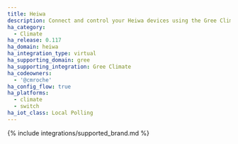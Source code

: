 ```yaml
---
title: Heiwa
description: Connect and control your Heiwa devices using the Gree Climate integration
ha_category:
  - Climate
ha_release: 0.117
ha_domain: heiwa
ha_integration_type: virtual
ha_supporting_domain: gree
ha_supporting_integration: Gree Climate
ha_codeowners:
  - '@cmroche'
ha_config_flow: true
ha_platforms:
  - climate
  - switch
ha_iot_class: Local Polling
---
```


{% include integrations/supported_brand.md %}
